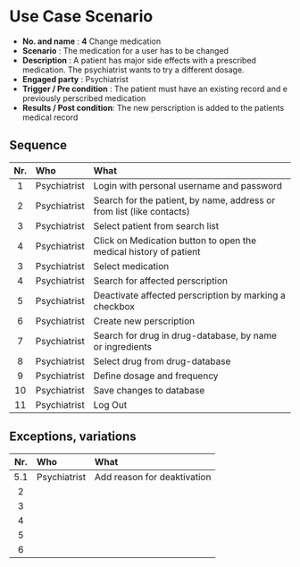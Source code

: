 # Use Case Scenario

* **No. and name**            : **4** Change medication
* **Scenario**                : The medication for a user has to be changed
* **Description**             : A patient has major side effects with a prescribed medication. The psychiatrist wants to try a different dosage.
* **Engaged party**           : Psychiatrist
* **Trigger / Pre condition** : The patient must have an existing record and e previously perscribed medication
* **Results / Post condition**: The new perscription is added to the patients medical record

## Sequence

| Nr.  | Who     | What |
|:----:|:--------|:-----|
| 1    |Psychiatrist  |Login with personal username and password  |
| 2    |Psychiatrist  |Search for the patient, by name, address or from list (like contacts) |
| 3    |Psychiatrist  |Select patient from search list  |
| 4    |Psychiatrist  |Click on Medication button to open the medical history of patient  |
| 3    |Psychiatrist  |Select medication  |
| 4    |Psychiatrist  |Search for affected perscription  |
| 5    |Psychiatrist  |Deactivate affected perscription by marking a checkbox  |
| 6    |Psychiatrist  |Create new perscription  |
| 7    |Psychiatrist  |Search for drug in drug-database, by name or ingredients   |
| 8    |Psychiatrist  |Select drug from drug-database  |
| 9    |Psychiatrist  |Define dosage and frequency   |
| 10   |Psychiatrist  |Save changes to database  |
| 11   |Psychiatrist  |Log Out   |

## Exceptions, variations

| Nr.  | Who     | What |
|:----:|:--------|:-----|
| 5.1    |Psychiatrist  |Add reason for deaktivation  |
| 2    |  |  |
| 3    |  |  |
| 4    |  |  |
| 5    |  |  |
| 6    |  |  |

